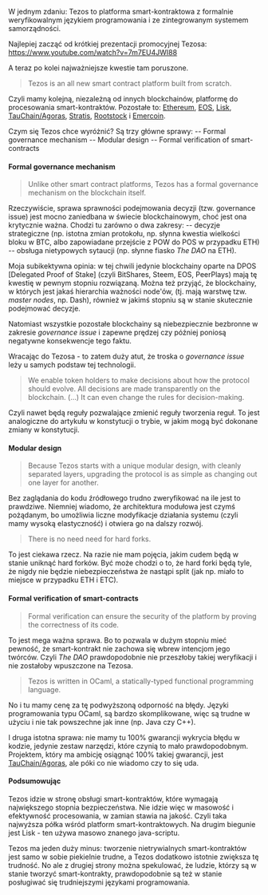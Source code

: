 W jednym zdaniu: Tezos to platforma smart-kontraktowa z formalnie weryfikowalnym językiem programowania i ze zintegrowanym systemem samorządności.

Najlepiej zacząć od krótkiej prezentacji promocyjnej Tezosa:
https://www.youtube.com/watch?v=7m7EU4JWI88

A teraz po kolei najważniejsze kwestie tam poruszone.

> Tezos is an all new smart contract platform built from scratch.

Czyli mamy kolejną, niezależną od innych blockchainów, platformę do procesowania smart-kontraktów. Pozostałe to: [Ethereum](https://www.ethereum.org/), [EOS](https://eos.io/), [Lisk](https://lisk.io/), [TauChain/Agoras](http://www.idni.org/), [Stratis](http://stratisplatform.com/), [Rootstock](http://www.rsk.co/) i [Emercoin](https://emercoin.com/).

Czym się Tezos chce wyróżnić? Są trzy główne sprawy:
-- Formal governance mechanism
-- Modular design
-- Formal verification of smart-contracts

#### Formal governance mechanism

> Unlike other smart contract platforms, Tezos has a formal governance mechanism on the blockchain itself.

Rzeczywiście, sprawa sprawności podejmowania decyzji (tzw. governance issue) jest mocno zaniedbana w świecie blockchainowym, choć jest ona krytycznie ważna. Chodzi tu zarówno o dwa zakresy: 
-- decyzje strategiczne (np. istotna zmian protokołu, np. słynna kwestia wielkości bloku w BTC, albo zapowiadane przejście z POW do POS w przypadku ETH)
-- obsługa nietypowych sytaucji (np. słynne fiasko *The DAO* na ETH).


Moja subikektywna opinia:  w tej chwili jedynie blockchainy oparte na DPOS [Delegated Proof of Stake] (czyli BitShares, Steem, EOS, PeerPlays) mają tę kwestię w pewnym stopniu rozwiązaną. Można też przyjąć, że blockchainy, w których jest jakaś hierarchia ważności node'ów, (tj. mają warstwę tzw. *master nodes*, np. Dash), również w jakimś stopniu są w stanie skutecznie podejmować decyzje.

Natomiast wszystkie pozostałe blockchainy są niebezpiecznie bezbronne w zakresie *governance issue* i zapewne prędzej czy później poniosą negatywne konsekwencje tego faktu.

Wracając do Tezosa - to zatem duży atut, że troska o *governance issue* leży u samych podstaw tej technologii.

> We enable token holders to make decisions about how the protocol should evolve. All decisions are made transparently on the blockchain. (...) It can even change the rules for decision-making.

Czyli nawet będą reguły pozwalające zmienić reguły tworzenia reguł. To jest analogiczne do artykułu w konstytucji o trybie, w jakim mogą być dokonane zmiany w konstytucji.

#### Modular design

> Because Tezos starts with a unique modular design, with cleanly separated layers, upgrading the protocol is as simple as changing out one layer for another.

Bez zaglądania do kodu źródłowego trudno zweryfikować na ile jest to prawdziwe. Niemniej wiadomo, że architektura modułowa jest czymś pożądanym, bo umożliwia liczne modyfikacje działania systemu (czyli mamy wysoką elastyczność) i otwiera go na dalszy rozwój.

> There is no need need for hard forks.

To jest ciekawa rzecz. Na razie nie mam pojęcia, jakim cudem będą w stanie uniknąć hard forków. Być może chodzi o to, że hard forki będą tyle, że nigdy nie będzie niebezpieczeństwa że nastąpi split (jak np. miało to miejsce w przypadku ETH i ETC).

#### Formal verification of smart-contracts

> Formal verification can ensure the security of the platform by proving the correctness of its code.

To jest mega ważna sprawa. Bo to pozwala w dużym stopniu mieć pewność, że smart-kontrakt nie zachowa się wbrew intencjom jego twórców. Czyli *The DAO* prawdopodobnie nie przeszłoby takiej weryfikacji i nie zostałoby wpuszczone na Tezosa.

> Tezos is written in OCaml, a statically-typed functional programming language.

No i tu mamy cenę za tę podwyższoną odporność na błędy. Języki programowania typu OCaml, są bardzo skomplikowane, więc są trudne w użyciu i nie tak powszechne jak inne (np. Java czy C++).

I druga istotna sprawa: nie mamy tu 100% gwarancji wykrycia błędu w kodzie, jedynie zestaw narzędzi, które czynią to mało prawdopodobnym. Projektem, który ma ambicję osiągnąć 100% takiej gwarancji, jest   [TauChain/Agoras](http://www.idni.org/), ale póki co nie wiadomo czy to się uda.

#### Podsumowując
Tezos idzie w stronę obsługi smart-kontraktów, które wymagają największego stopnia bezpieczeństwa. Nie idzie więc w masowość i efektywność procesowania, w zamian stawia na jakość. Czyli taka najwyższa półka wśród platform smart-kontraktowych. Na drugim biegunie jest Lisk - ten używa masowo znanego java-scriptu.

Tezos ma jeden duży minus: tworzenie nietrywialnych smart-kontraktów jest samo w sobie piekielnie trudne, a Tezos dodatkowo istotnie zwiększa tę trudność. No ale z drugiej strony można spekulować, że ludzie, którzy są w stanie tworzyć smart-kontrakty, prawdopodobnie są też w stanie posługiwać się trudniejszymi językami programowania.
